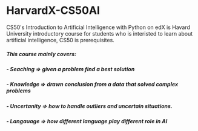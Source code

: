 # HarvardX-CS50AI
CS50's Introduction to Artificial Intelligence with Python on edX is Havard University introductory course for students who is interisted to learn about artificial intelligence, CS50 is prerequisites.

##### This course mainly covers:
##### - Seaching => given a problem find a best solution
##### - Knowledge => drawn conclusion from a data that solved complex problems
##### - Uncertanity => how to handle outliers and uncertain situations.
##### - Langauage => how different language play different role in AI

